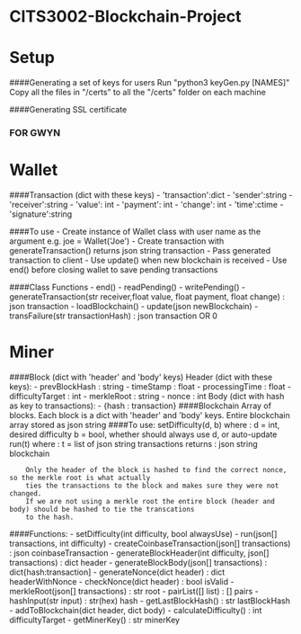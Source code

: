 # CITS3002-Blockchain-Project

# Setup
####Generating a set of keys for users
			Run "python3 keyGen.py [NAMES]"
			Copy all the files in "/certs" to all the "/certs" folder on each machine

####Generating SSL certificate
###			FOR GWYN

# Wallet
####Transaction (dict with these keys)
    - 'transaction':dict
        - 'sender':string
        - 'receiver':string
        - 'value': int
        - 'payment': int
        - 'change': int
        - 'time':ctime
    - 'signature':string

####To use
    - Create instance of Wallet class with user name as the argument
        e.g. joe = Wallet('Joe')
    - Create transaction with generateTransaction()
        returns json string transaction
    - Pass generated transaction to client
    - Use update() when new blockchain is received
    - Use end() before closing wallet to save pending transactions

####Class Functions
    - end()
    - readPending()
    - writePending()
    - generateTransaction(str receiver,float value, float payment, float change) : json transaction
    - loadBlockchain()
    - update(json newBlockchain)
    - transFailure(str transactionHash) : json transaction OR 0

# Miner
####Block (dict with 'header' and 'body' keys)
    Header (dict with these keys):
        - prevBlockHash : string
        - timeStamp : float
        - processingTime : float
        - difficultyTarget : int
        - merkleRoot : string
        - nonce : int
    Body (dict with hash as key to transactions):
        - {hash : transaction}
####Blockchain
        Array of blocks. Each block is a dict with 'header' and 'body' keys.
        Entire blockchain array stored as json string
####To use:
        setDifficulty(d, b)
            where    :    d = int, desired difficulty
                          b = bool, whether should always use d, or auto-update
        run(t)
            where    :    t = list of json string transactions
            returns  :    json string blockchain

        Only the header of the block is hashed to find the correct nonce, so the merkle root is what actually
        ties the transactions to the block and makes sure they were not changed.
        If we are not using a merkle root the entire block (header and body) should be hashed to tie the transcations
        to the hash.
####Functions:
            - setDifficulty(int difficulty, bool alwaysUse)
            - run(json[] transactions, int difficulty)
            - createCoinbaseTransaction(json[] transactions) : json coinbaseTransaction
            - generateBlockHeader(int difficulty, json[] transactions) : dict header
            - generateBlockBody(json[] transactions) : dict{hash:transaction]
            - generateNonce(dict header) : dict headerWithNonce
            - checkNonce(dict header) : bool isValid
            - merkleRoot(json[] transactions) : str root
            - pairList([] list) : [] pairs
            - hashInput(str input) : str(hex) hash
            - getLastBlockHash() : str lastBlockHash
            - addToBlockchain(dict header, dict body)
            - calculateDifficulty() : int difficultyTarget
            - getMinerKey() : str minerKey
